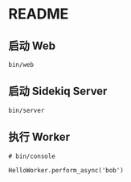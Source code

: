 # README

## 启动 Web
```
bin/web
```

## 启动 Sidekiq Server
```
bin/server
```

## 执行 Worker 
```
# bin/console

HelloWorker.perform_async('bob')
```
